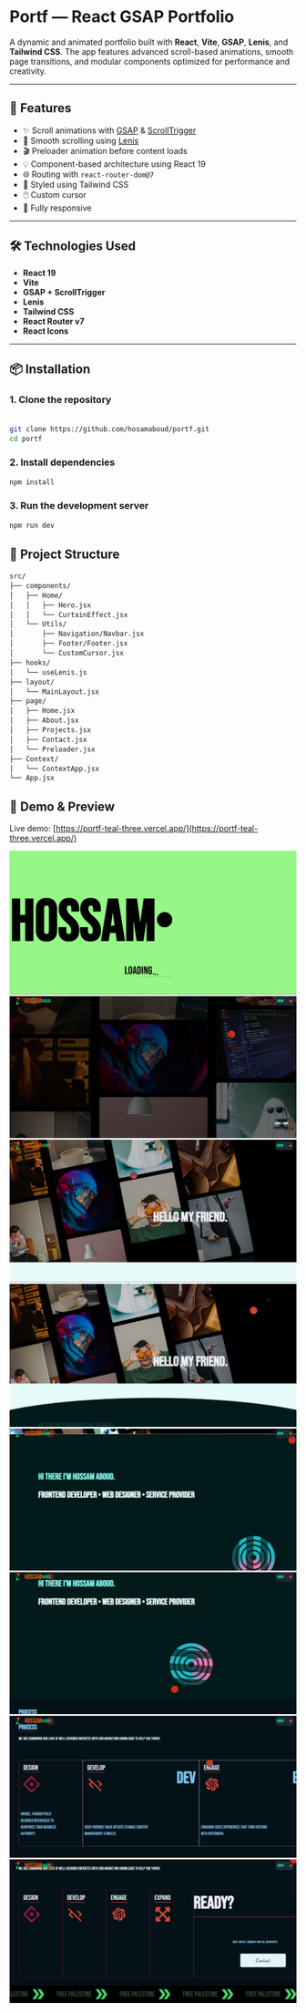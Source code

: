 # Portf — React GSAP Portfolio

A dynamic and animated portfolio built with **React**, **Vite**, **GSAP**, **Lenis**, and **Tailwind CSS**. The app features advanced scroll-based animations, smooth page transitions, and modular components optimized for performance and creativity.

---

## 🚀 Features

- ✨ Scroll animations with [GSAP](https://greensock.com/gsap/) & [ScrollTrigger](https://greensock.com/scrolltrigger/)
- 🎯 Smooth scrolling using [Lenis](https://lenis.studiofreight.com/)
- 🎬 Preloader animation before content loads
- 💡 Component-based architecture using React 19
- 🌐 Routing with `react-router-dom@7`
- 🎨 Styled using Tailwind CSS
- 🖱️ Custom cursor
- 📱 Fully responsive

---

## 🛠️ Technologies Used

- **React 19**
- **Vite**
- **GSAP + ScrollTrigger**
- **Lenis**
- **Tailwind CSS**
- **React Router v7**
- **React Icons**

---

## 📦 Installation

### 1. Clone the repository

```bash

git clone https://github.com/hosamaboud/portf.git
cd portf

```

### 2. Install dependencies

```bash
npm install

```
### 3. Run the development server

```bash
npm run dev

```

## 📂 Project Structure

```bash
src/
├── components/
│   ├── Home/
│   │   ├── Hero.jsx
│   │   └── CurtainEffect.jsx
│   └── Utils/
│       ├── Navigation/Navbar.jsx
│       ├── Footer/Footer.jsx
│       └── CustomCursor.jsx
├── hooks/
│   └── useLenis.js
├── layout/
│   └── MainLayout.jsx
├── page/
│   ├── Home.jsx
│   ├── About.jsx
│   ├── Projects.jsx
│   ├── Contact.jsx
│   └── Preloader.jsx
├── Context/
│   └── ContextApp.jsx
└── App.jsx

```
## 📸 Demo & Preview

Live demo: [https://portf-teal-three.vercel.app/](https://portf-teal-three.vercel.app/)

![Demo Screenshot](screenshots/1.png)
![Demo Screenshot](screenshots/2.png)
![Demo Screenshot](screenshots/3.png)
![Demo Screenshot](screenshots/4.png)
![Demo Screenshot](screenshots/5.png)
![Demo Screenshot](screenshots/6.png)
![Demo Screenshot](screenshots/7.png)
![Demo Screenshot](screenshots/8.png)
